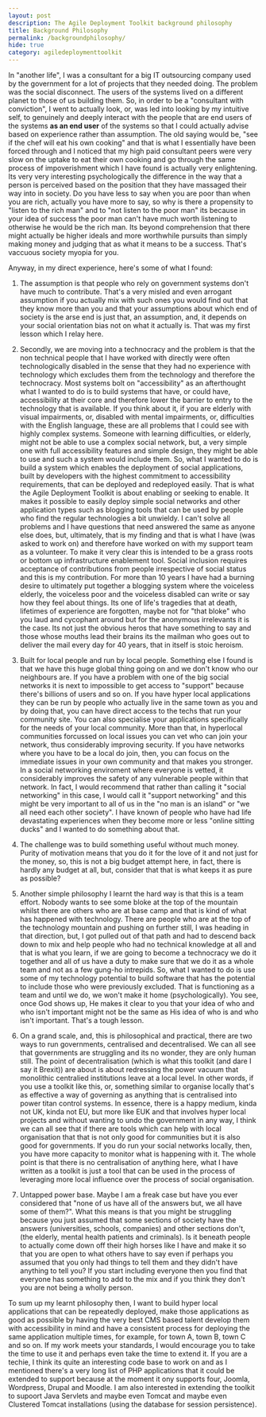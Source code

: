 ```yaml
---
layout: post
description: The Agile Deployment Toolkit background philosophy
title: Background Philosophy
permalink: /backgroundphilosophy/
hide: true
category: agiledeploymenttoolkit
---
```


In "another life", I was a consultant for a big IT outsourcing company used by the government for a lot of projects that they needed doing. The problem was the social disconnect. The users of the systems lived on a different planet to those of us building them. So, in order to be a "consultant with conviction", I went to actually look, or, was led into looking by my intuitive self, to genuinely and deeply interact with the people that are end users of the systems **as an end user** of the systems so that I could actually advise based on experience rather than assumption. The old saying would be, "see if the chef will eat his own cooking" and that is what I essentially have been forced through and I noticed that my high paid consultant peers were very slow on the uptake to eat their own cooking and go through the same process of impoverishment which I have found is actually very enlightening. Its very very interesting psychologically the difference in the way that a person is perceived based on the position that they have massaged their way into in society. Do you have less to say when you are poor than when you are rich, actually you have more to say, so why is there a propensity to "listen to the rich man" and to "not listen to the poor man" its because in your idea of success the poor man can't have much worth listening to otherwise he would be the rich man. Its beyond comprehension that there might actually be higher ideals and more worthwhile pursuits than simply making money and judging that as what it means to be a success. That's vaccuous society myopia for you.  

Anyway, in my direct experience, here's some of what I found:

1. The assumption is that people who rely on government systems don't have much to contribute. That's a very misled and even arrogant assumption if you actually mix with such ones you would find out that they know more than you and that your assumptions about which end of society is the arse end is just that, an assumption, and, it depends on your social orientation bias not on what it actually is. That was my first lesson which I relay here. 

2. Secondly, we are moving into a technocracy and the problem is that the non technical people that I have worked with directly were often technologically disabled in the sense that they had no experience with technology which excludes them from the technology and therefore the technocracy. Most systems bolt on "accessibility" as an afterthought what I wanted to do is to build systems that have, or could have, accessibility at their core and therefore lower the barrier to entry to the technology that is available. If you think about it, if you are elderly with visual impairments, or, disabled with mental impairments, or, difficulties with the English language, these are all problems that I could see with highly complex systems. Someone with learning difficulties, or elderly, might not be able to use a complex social network, but, a very simple one with full accessibility features and simple design, they might be able to use and such a system would include them. So, what I wanted to do is build a system which enables the deployment of social applications, built by developers with the highest commitment to accessibility requirements, that can be deployed and redeployed easily. That is what the Agile Deployment Toolkit is about enabling or seeking to enable. It makes it possible to easily deploy simple social networks and other application types  such as blogging tools that can be used by people who find the regular technologies a bit unwieldy. I can't solve all problems and I have questions that need answered the same as anyone else does, but, ultimately, that is my finding and that is what I have (was asked to work on) and therefore have worked on with my support team as a volunteer. To make it very clear this is intended to be a grass roots or bottom up infrastructure enablement tool. Social inclusion requires acceptance of contributions from people irrespective of social status and this is my contribution. For more than 10 years I have had a burning desire to ultimately put together a blogging system where the voiceless elderly, the voiceless poor and  the voiceless disabled can write or say how they feel about things. Its one of life's tragedies that at death, lifetimes of experience are forgotten, maybe not for "that bloke" who you laud and cycophant around but for the anonymous irrelevants it is the case. Its not just the obvious heros that have something to say and those whose mouths lead their brains its the mailman who goes out to deliver the mail every day for 40 years, that in itself is stoic heroism. 

3. Built for local people and run by local people. Something else I found is that we have this huge global thing going on and we don't know who our neighbours are. If you have a problem with one of the big social networks it is next to impossible to get access to "support" because there's billions of users and so on. If you have hyper local applications they can be run by people who actually live in the same town as you and by doing that, you can have direct access to the techs that run your community site. You can also specialise your applications specifically for the needs of your local community. More than that, in hyperlocal communities forcussed on local issues you can vet who can join your network, thus considerably improving security. If you have networks where you have to be a local do join, then, you can focus on the immediate issues in your own community and that makes you stronger. In a social networking enviroment where everyone is vetted, it considerably improves the safety of any vulnerable people within that network. In fact, I would recommend that rather than calling it "social networking" in this case, I would call it "support networking" and this might be very important to all of us in the "no man is an island" or "we all need each other society". I have known of people who have had life devastating experiences when they become more or less "online sitting ducks" and I wanted to do something about that. 

4. The challenge was to build something useful without much money. Purity of motivation means that you do it for the love of it and not just for the money, so, this is not a big budget attempt here, in fact, there is hardly any budget at all, but, consider that that is what keeps it as pure as possible?

5. Another simple philosophy I learnt the hard way is that this is a team effort. Nobody wants to see some bloke at the top of the mountain whilst there are others who are at base camp and that is kind of what has happened with technology. There are people who are at the top of the technology mountain and pushing on further still, I was heading in that direction, but, I got pulled out of that path and had to descend back down to mix and help people who had no technical knowledge at all and that is what you learn, if we are going to become a technocracy we do it together and all of us have a duty to make sure that we do it as a whole team and not as a few gung-ho intrepids. So, what I wanted to do is use some of my technology potential to build software that has the potential to include those who were previously excluded. That is functioning as a team and until we do, we won't make it home (psychologically). You see, once God shows up, He makes it clear to you that your idea of who and who isn't important might not be the same as His idea of who is and who isn't important. That's a tough lesson. 

6. On a grand scale, and, this is philosophical and practical, there are two ways to run governments, centralised and decentralised. We can all see that governments are struggling and its no wonder, they are only human still. The point of decentralisation (which is what this toolkit (and dare I say it Brexit)) are about is about redressing the power vacuum that monolithic centralied institutions leave at a local level. In other words, if you use a toolkit like this, or, something similar to organise locally that's as effective a way of governing as anything that is centralised into power titan control systems. In essence, there is a happy medium, kinda not UK, kinda not EU, but more like EUK and that involves hyper local projects and without wanting to undo the government in any way, I think we can all see that if there are tools which can help with local organisation that that is not only good for communities but it is also good for governments. If you do run your social networks locally, then, you have more capacity to monitor what is happening with it. The whole point is that there is no centralisation of anything here, what I have written as a toolkit is just a tool that can be used in the process of leveraging more local influence over the process of social organisation.  

7. Untapped power base. Maybe I am a freak case but have you ever considered that "none of us have all of the answers but, we all have some of them?". What this means is that you might be struggling because you just assumed that some sections of society have the answers (universities, schools, companies) and other sections don't, (the elderly, mental health patients and criminals). Is it beneath people to actually come down off their high horses like I have and make it so that you are open to what others have to say even if perhaps you assumed that you only had things to tell them and they didn't have anything to tell you? If you start including everyone then you find that everyone has something to add to the mix and if you think they don't you are not being a wholly person.

To sum up my learnt philosophy then, I want to build hyper local applications that can be repeatedly deployed, make those applications as good as possible by having the very best CMS based talent develop them with accessibility in mind and have a consistent process for deploying the same application multiple times, for example, for town A, town B, town C and so on. If my work meets your standards, I would encourage you to take the time to use it and perhaps even take the time to extend it. If you are a techie, I think its quite an interesting code base to work on and as I mentioned there's a very long list of PHP applications that it could be extended to support because at the moment it ony supports four, Joomla, Wordpress, Drupal and Moodle. I am also interested in extending the toolkit to supoort Java Servlets and maybe even Tomcat and maybe even Clustered Tomcat installations (using the database for session persistence). 
